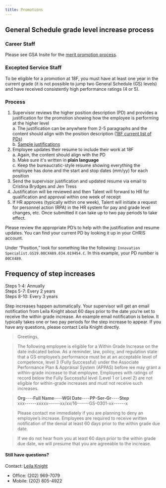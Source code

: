 ```yaml
---
title: Promotions
---
```


## General Schedule grade level increase process

### Career Staff

Please see GSA Insite for the [merit promotion process](https://insite.gsa.gov/portal/mediaId/524673/fileName/SOP_MP_Eligibles_and_Consideration.action).

### Excepted Service Staff

To be eligible for a promotion at 18F, you must have at least one year in the current grade (it is not possible to jump two General Schedule (GS) levels) and have received consistently high performance ratings (4 or 5).

### Process

1. Supervisor reviews the higher position description (PD) and provides a justification for the promotion showing how the employee is performing at the higher level  
   a. The justification can be anywhere from 2-5 paragraphs and the content should align with the position description ([18F current list of PDs](https://docs.google.com/spreadsheets/d/1VfngE9xfmBnSmMwoyVp7VhHk1n2mr1AF3KzK12Tlb5o/edit#gid=0))  
   b. [Sample justifications](https://docs.google.com/document/d/1H15tYABQzr79lnQPFIKN9jj7iGXjmQ1_mkvHh30_3q4/edit)  
2. Employee updates their resume to include their work at 18F  
   a. Again, the content should align with the PD  
   b. Make sure it's written in **plain language**  
   c. Keep the bureaucratic-style resume showing everything the employee has done and the start and stop dates (mm/yy) for each position  
3. Send the supervisor justification and updated resume via email to Cristina Brydges and Jen Tress  
4. Justification will be reviewed and then Talent will forward to HR for qualification and approval within one week of receipt  
5. If HR approves (typically within one week), Talent will initiate a request for personnel action (RPA) in the HR system for pay and grade level changes, etc. Once submitted it can take up to two pay periods to take effect.

Please review the appropriate PD’s to help with the justification and resume updates. You can find your current PD by looking it up in your CHRIS account.

Under “Position,” look for something like the following: `Innovation Specialist.GS19.00CX489.034.019454.C`. In this example, your PD number is `00CX489`.


## Frequency of step increases

Steps 1-4:  Annually  
Steps 5-7:  Every 2 years  
Steps 8-10: Every 3 years

Step increases happen automatically. Your supervisor will get an email notification from Leila Knight about 60 days prior to the date you’re set to receive the within grade increase. An example email notification is below. It typically takes one or two pay periods for the step increase to appear. If you have any questions, please contact Leila Knight directly.


> Greetings,

> The following employee is eligible for a Within Grade Increase on the date indicated below. As a reminder, law, policy, and regulation state that a GS employee’s performance must be at an acceptable level of competence, level 3 (Fully Successful) under the Associate Performance Plan & Appraisal System (APPAS) before we may grant a within-grade increase to that employee. Employees with ratings of record below the Fully Successful level (Level 1 or Level 2) are not eligible for within-grade increases and must not receive such increases.

> **Org**----**Full Name**----**WGI Date**----**PP-Ser-Gr**----**Step**   
> xxx------xxxxx------xx/xx/16------GS-0301-xx------x
  
> Please contact me immediately if you are planning to deny an employee’s increase. Employees are required to receive written notification of the denial at least 60 days prior to the within grade due date.
  
> If we do not hear from you at least 60 days prior to the within grade due date, we will presume that you are agreeable to the increase.

#### Still have questions?
  
Contact: [Leila Knight](mailto:leila.knight@gsa.gov)

* Office: (202) 969-7079  
* Mobile: (202) 805-4922
